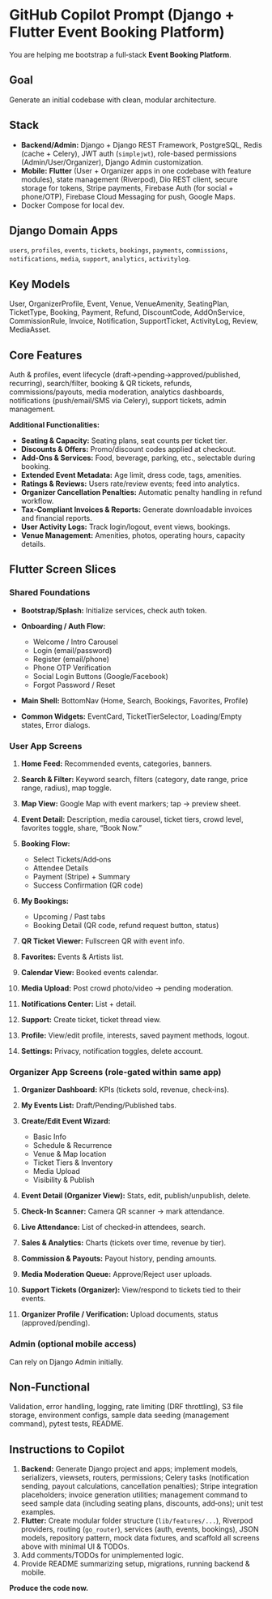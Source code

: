 # GitHub Copilot Prompt (Django + Flutter Event Booking Platform)

You are helping me bootstrap a full‑stack **Event Booking Platform**.

## Goal

Generate an initial codebase with clean, modular architecture.

## Stack

* **Backend/Admin:** Django + Django REST Framework, PostgreSQL, Redis (cache + Celery), JWT auth (`simplejwt`), role-based permissions (Admin/User/Organizer), Django Admin customization.
* **Mobile:** **Flutter** (User + Organizer apps in one codebase with feature modules), state management (Riverpod), Dio REST client, secure storage for tokens, Stripe payments, Firebase Auth (for social + phone/OTP), Firebase Cloud Messaging for push, Google Maps.
* Docker Compose for local dev.

## Django Domain Apps

`users`, `profiles`, `events`, `tickets`, `bookings`, `payments`, `commissions`, `notifications`, `media`, `support`, `analytics`, `activitylog`.

## Key Models

User, OrganizerProfile, Event, Venue, VenueAmenity, SeatingPlan, TicketType, Booking, Payment, Refund, DiscountCode, AddOnService, CommissionRule, Invoice, Notification, SupportTicket, ActivityLog, Review, MediaAsset.

## Core Features

Auth & profiles, event lifecycle (draft→pending→approved/published, recurring), search/filter, booking & QR tickets, refunds, commissions/payouts, media moderation, analytics dashboards, notifications (push/email/SMS via Celery), support tickets, admin management.

**Additional Functionalities:**

* **Seating & Capacity:** Seating plans, seat counts per ticket tier.
* **Discounts & Offers:** Promo/discount codes applied at checkout.
* **Add‑Ons & Services:** Food, beverage, parking, etc., selectable during booking.
* **Extended Event Metadata:** Age limit, dress code, tags, amenities.
* **Ratings & Reviews:** Users rate/review events; feed into analytics.
* **Organizer Cancellation Penalties:** Automatic penalty handling in refund workflow.
* **Tax‑Compliant Invoices & Reports:** Generate downloadable invoices and financial reports.
* **User Activity Logs:** Track login/logout, event views, bookings.
* **Venue Management:** Amenities, photos, operating hours, capacity details.

## Flutter Screen Slices

### Shared Foundations

* **Bootstrap/Splash:** Initialize services, check auth token.
* **Onboarding / Auth Flow:**

  * Welcome / Intro Carousel
  * Login (email/password)
  * Register (email/phone)
  * Phone OTP Verification
  * Social Login Buttons (Google/Facebook)
  * Forgot Password / Reset
* **Main Shell:** BottomNav (Home, Search, Bookings, Favorites, Profile)
* **Common Widgets:** EventCard, TicketTierSelector, Loading/Empty states, Error dialogs.

### User App Screens

1. **Home Feed:** Recommended events, categories, banners.
2. **Search & Filter:** Keyword search, filters (category, date range, price range, radius), map toggle.
3. **Map View:** Google Map with event markers; tap → preview sheet.
4. **Event Detail:** Description, media carousel, ticket tiers, crowd level, favorites toggle, share, “Book Now.”
5. **Booking Flow:**

   * Select Tickets/Add‑ons
   * Attendee Details
   * Payment (Stripe) + Summary
   * Success Confirmation (QR code)
6. **My Bookings:**

   * Upcoming / Past tabs
   * Booking Detail (QR code, refund request button, status)
7. **QR Ticket Viewer:** Fullscreen QR with event info.
8. **Favorites:** Events & Artists list.
9. **Calendar View:** Booked events calendar.
10. **Media Upload:** Post crowd photo/video → pending moderation.
11. **Notifications Center:** List + detail.
12. **Support:** Create ticket, ticket thread view.
13. **Profile:** View/edit profile, interests, saved payment methods, logout.
14. **Settings:** Privacy, notification toggles, delete account.

### Organizer App Screens (role‑gated within same app)

1. **Organizer Dashboard:** KPIs (tickets sold, revenue, check‑ins).
2. **My Events List:** Draft/Pending/Published tabs.
3. **Create/Edit Event Wizard:**

   * Basic Info
   * Schedule & Recurrence
   * Venue & Map location
   * Ticket Tiers & Inventory
   * Media Upload
   * Visibility & Publish
4. **Event Detail (Organizer View):** Stats, edit, publish/unpublish, delete.
5. **Check‑In Scanner:** Camera QR scanner → mark attendance.
6. **Live Attendance:** List of checked‑in attendees, search.
7. **Sales & Analytics:** Charts (tickets over time, revenue by tier).
8. **Commission & Payouts:** Payout history, pending amounts.
9. **Media Moderation Queue:** Approve/Reject user uploads.
10. **Support Tickets (Organizer):** View/respond to tickets tied to their events.
11. **Organizer Profile / Verification:** Upload documents, status (approved/pending).

### Admin (optional mobile access)

Can rely on Django Admin initially.

## Non‑Functional

Validation, error handling, logging, rate limiting (DRF throttling), S3 file storage, environment configs, sample data seeding (management command), pytest tests, README.

## Instructions to Copilot

1. **Backend:** Generate Django project and apps; implement models, serializers, viewsets, routers, permissions; Celery tasks (notification sending, payout calculations, cancellation penalties); Stripe integration placeholders; invoice generation utilities; management command to seed sample data (including seating plans, discounts, add‑ons); unit test examples.
2. **Flutter:** Create modular folder structure (`lib/features/...`), Riverpod providers, routing (`go_router`), services (auth, events, bookings), JSON models, repository pattern, mock data fixtures, and scaffold all screens above with minimal UI & TODOs.
3. Add comments/TODOs for unimplemented logic.
4. Provide README summarizing setup, migrations, running backend & mobile.

**Produce the code now.**